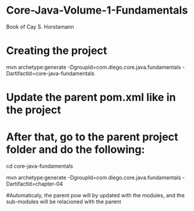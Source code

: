 # Core-Java-Volume-1-Fundamentals
Book of Cay S. Horstamann

# Creating the project
mvn archetype:generate -DgroupId=com.diego.core.java.fundamentals -DartifactId=core-java-fundamentals

# Update the parent pom.xml like in the project
# After that, go to the parent project folder and do the following:

cd core-java-fundamentals

mvn archetype:generate -DgroupId=com.diego.core.java.fundamentals -DartifactId=chapter-04

#Automaticaly, the parent pow will by updated with the modules, and the sub-modules will be relacioned with the parent


